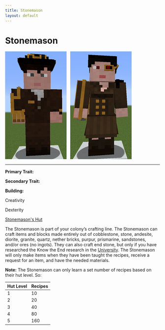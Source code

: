 ```yaml
---
title: Stonemason
layout: default
---
```

# Stonemason

<div class="infobox box text-center">
<img src="../../assets/images/workers/stonemason_m.png" alt="StoneMason Male" />&nbsp;&nbsp;&nbsp;<img src="../../assets/images/workers/stonemason_F.png" alt="StoneMason Female" />
<hr />
  <div class="row section-text text-left">
    <div class="col">
      <p><strong>Primary Trait:</strong></p>
      <p><strong>Secondary Trait:</strong></p>
      <p><strong>Building:</strong></p>
    </div>
    <div class="col">
      <p class="traitp">Creativity</p>
      <p class="traits">Dexterity</p>
      <p><a href="../buildings/stonemason">Stonemason's Hut</a></p>
    </div>
  </div>
</div>

The Stonemason is part of your colony’s crafting line. The Stonemason can craft items and blocks made entirely out of cobblestone, stone, andesite, diorite, granite, quartz, nether bricks, purpur, prismarine, sandstones, and/or ores (no ingots). They can also craft end stone, but only if you have researched the Know the End research in the [University](../../source/buildings/university). The Stonemason will only make items when they have been taught the recipes, receive a request for an item, and have the needed materials.

**Note:** The Stonemason can only learn a set number of recipes based on their hut level. So:

| Hut Level | Recipes |
| --------- | ------- |
| 1         | 10      |
| 2         | 20      |
| 3         | 40      |
| 4         | 80      |
| 5         | 160     |

<br>
